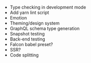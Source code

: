 * Type checking in development mode
* Add yarn lint script
* Emotion
* Theming/design system
* GraphQL schema type generation
* Snapshot testing
* Back-end testing
* Falcon babel preset?
* SSR?
* Code splitting
